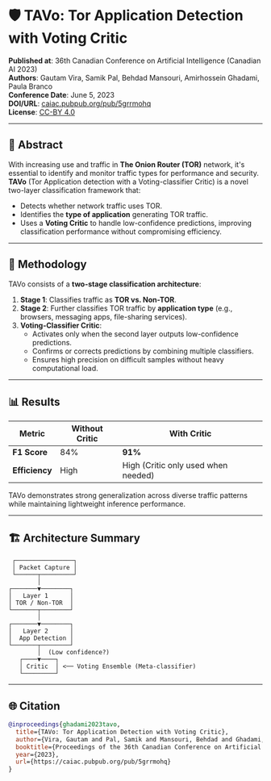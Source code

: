 # 🛡️ TAVo: Tor Application Detection with Voting Critic

**Published at**: 36th Canadian Conference on Artificial Intelligence (Canadian AI 2023)  
**Authors**: Gautam Vira, Samik Pal, Behdad Mansouri, Amirhossein Ghadami, Paula Branco  
**Conference Date**: June 5, 2023  
**DOI/URL**: [caiac.pubpub.org/pub/5grrmohq](https://caiac.pubpub.org/pub/5grrmohq)  
**License**: [CC-BY 4.0](https://creativecommons.org/licenses/by/4.0/)

---

## 📄 Abstract

With increasing use and traffic in **The Onion Router (TOR)** network, it's essential to identify and monitor traffic types for performance and security. **TAVo** (Tor Application detection with a Voting-classifier Critic) is a novel two-layer classification framework that:

- Detects whether network traffic uses TOR.
- Identifies the **type of application** generating TOR traffic.
- Uses a **Voting Critic** to handle low-confidence predictions, improving classification performance without compromising efficiency.

---

## 🧠 Methodology

TAVo consists of a **two-stage classification architecture**:

1. **Stage 1**: Classifies traffic as **TOR vs. Non-TOR**.
2. **Stage 2**: Further classifies TOR traffic by **application type** (e.g., browsers, messaging apps, file-sharing services).
3. **Voting-Classifier Critic**:
   - Activates only when the second layer outputs low-confidence predictions.
   - Confirms or corrects predictions by combining multiple classifiers.
   - Ensures high precision on difficult samples without heavy computational load.

---

## 📊 Results

| Metric          | Without Critic | With Critic |
|-----------------|----------------|-------------|
| **F1 Score**    | 84%            | **91%**     |
| **Efficiency**  | High           | High (Critic only used when needed) |

TAVo demonstrates strong generalization across diverse traffic patterns while maintaining lightweight inference performance.

---

## 🏗️ Architecture Summary

     ┌────────────────┐
     │ Packet Capture │
     └──────┬─────────┘
            │
    ┌───────▼────────┐
    │   Layer 1      │
    │ TOR / Non-TOR  │
    └───────┬────────┘
            │
    ┌───────▼────────┐
    │   Layer 2      │
    │  App Detection │
    └───────┬────────┘
            │  (Low confidence?)
       ┌────▼────┐
       │ Critic  │ <── Voting Ensemble (Meta-classifier)
       └─────────┘


---

## 🌐 Citation

```bibtex
@inproceedings{ghadami2023tavo,
  title={TAVo: Tor Application Detection with Voting Critic},
  author={Vira, Gautam and Pal, Samik and Mansouri, Behdad and Ghadami, Amirhossein and Branco, Paula},
  booktitle={Proceedings of the 36th Canadian Conference on Artificial Intelligence},
  year={2023},
  url={https://caiac.pubpub.org/pub/5grrmohq}
}